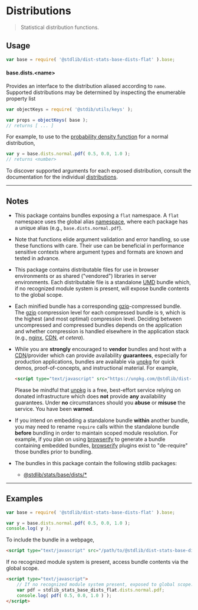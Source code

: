 <!--

@license Apache-2.0

Copyright (c) 2020 The Stdlib Authors.

Licensed under the Apache License, Version 2.0 (the "License");
you may not use this file except in compliance with the License.
You may obtain a copy of the License at

   http://www.apache.org/licenses/LICENSE-2.0

Unless required by applicable law or agreed to in writing, software
distributed under the License is distributed on an "AS IS" BASIS,
WITHOUT WARRANTIES OR CONDITIONS OF ANY KIND, either express or implied.
See the License for the specific language governing permissions and
limitations under the License.

-->

# Distributions

> Statistical distribution functions.

<section class="intro">

</section>

<!-- /.intro -->

<section class="usage">

## Usage

```javascript
var base = require( '@stdlib/dist-stats-base-dists-flat' ).base;
```

#### base.dists.&lt;name&gt;

Provides an interface to the distribution aliased according to `name`. Supported distributions may be determined by inspecting the enumerable property list

```javascript
var objectKeys = require( '@stdib/utils/keys' );

var props = objectKeys( base );
// returns [ ... ]
```

For example, to use to the [probability density function][@stdlib/stats/base/dists/normal/pdf] for a normal distribution,

```javascript
var y = base.dists.normal.pdf( 0.5, 0.0, 1.0 );
// returns <number>
```

To discover supported arguments for each exposed distribution, consult the documentation for the individual [distributions][@stdlib/stats/base/dists].

</section>

<!-- /.usage -->

* * *

<section class="notes">

## Notes

-   This package contains bundles exposing a `flat` namespace. A `flat` namespace uses the global alias [namespace][@stdlib/namespace], where each package has a unique alias (e.g., `base.dists.normal.pdf`).

-   Note that functions elide argument validation and error handling, so use these functions with care. Their use can be beneficial in performance sensitive contexts where argument types and formats are known and tested in advance.

-   This package contains distributable files for use in browser environments or as shared ("vendored") libraries in server environments. Each distributable file is a standalone [UMD][umd] bundle which, if no recognized module system is present, will expose bundle contents to the global scope.

-   Each minified bundle has a corresponding [gzip][gzip]-compressed bundle. The [gzip][gzip] compression level for each compressed bundle is `9`, which is the highest (and most optimal) compression level. Deciding between uncompressed and compressed bundles depends on the application and whether compression is handled elsewhere in the application stack (e.g., [nginx][nginx], [CDN][cdn], _et cetera_).

-   While you are **strongly** encouraged to **vendor** bundles and host with a [CDN][cdn]/provider which can provide availability **guarantees**, especially for production applications, bundles are available via [unpkg][unpkg] for quick demos, proof-of-concepts, and instructional material. For example,

    ```html
    <script type="text/javascript" src="https://unpkg.com/@stdlib/dist-stats-base-dists-flat/build/bundle.min.js"></script>
    ```

    Please be mindful that [unpkg][unpkg] is a free, best-effort service relying on donated infrastructure which does **not** provide **any** availability guarantees. Under **no** circumstances should you **abuse** or **misuse** the service. You have been **warned**.

-   If you intend on embedding a standalone bundle **within** another bundle, you may need to rename `require` calls within the standalone bundle **before** bundling in order to maintain scoped module resolution. For example, if you plan on using [browserify][browserify] to generate a bundle containing embedded bundles, [browserify][browserify] plugins exist to "de-require" those bundles prior to bundling.

-   The bundles in this package contain the following stdlib packages:

    -   [@stdlib/stats/base/dists/*][@stdlib/stats/base/dists]

</section>

<!-- /.notes -->

* * *

<section class="examples">

## Examples

<!-- eslint no-undef: "error" -->

```javascript
var base = require( '@stdlib/dist-stats-base-dists-flat' ).base;

var y = base.dists.normal.pdf( 0.5, 0.0, 1.0 );
console.log( y );
```

To include the bundle in a webpage,

```html
<script type="text/javascript" src="/path/to/@stdlib/dist-stats-base-dists-flat/build/bundle.min.js"></script>
```

If no recognized module system is present, access bundle contents via the global scope.

```html
<script type="text/javascript">
    // If no recognized module system present, exposed to global scope:
    var pdf = stdlib_stats_base_dists_flat.dists.normal.pdf;
    console.log( pdf( 0.5, 0.0, 1.0 ) );
</script>
```

</section>

<!-- /.examples -->

<section class="links">

[stdlib]: https://github.com/stdlib-js/stdlib

[@stdlib/namespace]: https://github.com/stdlib-js/stdlib/tree/develop/lib/node_modules/%40stdlib/namespace

[@stdlib/stats/base/dists/normal/pdf]: https://github.com/stdlib-js/stdlib/tree/develop/lib/node_modules/%40stdlib/stats/base/dists/normal/pdf

[@stdlib/stats/base/dists]: https://github.com/stdlib-js/stdlib/tree/develop/lib/node_modules/%40stdlib/stats/base/dists

[umd]: https://github.com/umdjs/umd

[gzip]: https://en.wikipedia.org/wiki/Gzip

[nginx]: http://nginx.org/en/docs/

[cdn]: https://en.wikipedia.org/wiki/Content_delivery_network

[unpkg]: https://unpkg.com/#/

[browserify]: https://github.com/browserify/browserify

</section>

<!-- /.links -->
